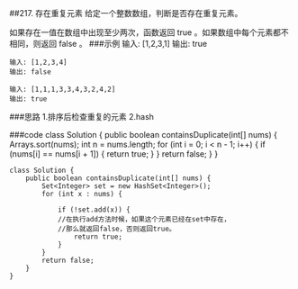 ##217. 存在重复元素
给定一个整数数组，判断是否存在重复元素。

如果存在一值在数组中出现至少两次，函数返回 true 。如果数组中每个元素都不相同，则返回 false 。
###示例
    输入: [1,2,3,1]
    输出: true
    
    输入: [1,2,3,4]
    输出: false
    
    输入: [1,1,1,3,3,4,3,2,4,2]
    输出: true
###思路
    1.排序后检查重复的元素
    2.hash

###code
    class Solution {
        public boolean containsDuplicate(int[] nums) {
            Arrays.sort(nums);
            int n = nums.length;
            for (int i = 0; i < n - 1; i++) {
                if (nums[i] == nums[i + 1]) {
                    return true;
                }
            }
            return false;
        }
    }

    class Solution {
        public boolean containsDuplicate(int[] nums) {
            Set<Integer> set = new HashSet<Integer>();
            for (int x : nums) {
            
                if (!set.add(x)) {
                //在执行add方法时候，如果这个元素已经在set中存在，
                //那么就返回false，否则返回true。
                    return true;
                }
            }
            return false;
        }
    }